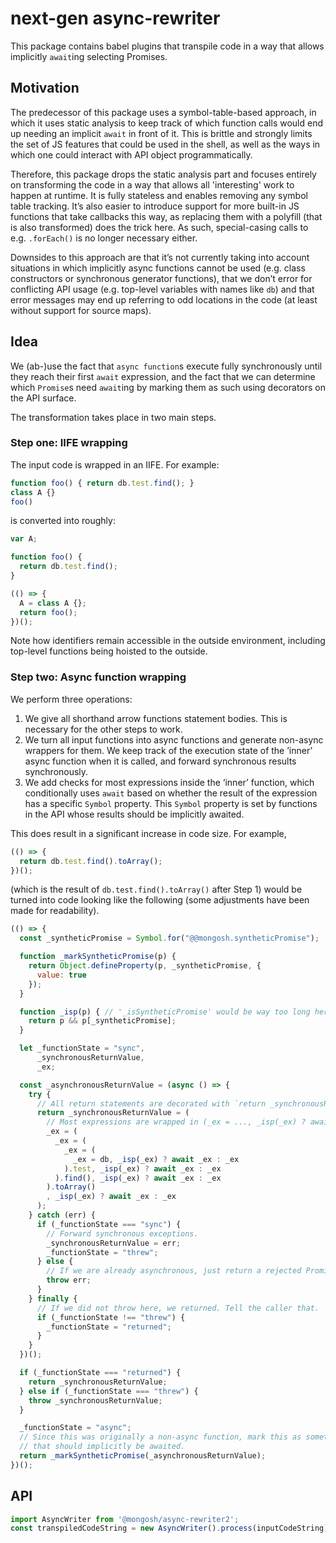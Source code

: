 # next-gen async-rewriter

This package contains babel plugins that transpile code in a way that allows
implicitly `await`ing selecting Promises.

## Motivation

The predecessor of this package uses a symbol-table-based approach, in which it
uses static analysis to keep track of which function calls would end up needing
an implicit `await` in front of it. This is brittle and strongly limits the
set of JS features that could be used in the shell, as well as the ways in which
one could interact with API object programmatically.

Therefore, this package drops the static analysis part and focuses entirely on
transforming the code in a way that allows all 'interesting' work to happen at
runtime. It is fully stateless and enables removing any symbol table tracking.
It’s also easier to introduce support for more built-in JS functions that take
callbacks this way, as replacing them with a polyfill (that is also transformed)
does the trick here. As such, special-casing calls to e.g. `.forEach()` is no
longer necessary either.

Downsides to this approach are that it’s not currently taking into account
situations in which implicitly async functions cannot be used (e.g. class
constructors or synchronous generator functions), that we don’t error for
conflicting API usage (e.g. top-level variables with names like `db`) and
that error messages may end up referring to odd locations in the code (at least
without support for source maps).

## Idea

We (ab-)use the fact that `async function`s execute fully synchronously until
they reach their first `await` expression, and the fact that we can determine
which `Promise`s need `await`ing by marking them as such using decorators
on the API surface.

The transformation takes place in two main steps.

### Step one: IIFE wrapping

The input code is wrapped in an IIFE. For example:

```js
function foo() { return db.test.find(); }
class A {}
foo()
```

is converted into roughly:

```js
var A;

function foo() {
  return db.test.find();
}

(() => {
  A = class A {};
  return foo();
})();
```

Note how identifiers remain accessible in the outside environment, including
top-level functions being hoisted to the outside.

### Step two: Async function wrapping

We perform three operations:

1. We give all shorthand arrow functions statement bodies. This is necessary
   for the other steps to work.
2. We turn all input functions into async functions and generate non-async
   wrappers for them. We keep track of the execution state of the ’inner’
   async function when it is called, and forward synchronous results
   synchronously.
3. We add checks for most expressions inside the ‘inner’ function, which
   conditionally uses `await` based on whether the result of the expression
   has a specific `Symbol` property. This `Symbol` property is set by functions
   in the API whose results should be implicitly awaited.

This does result in a significant increase in code size. For example,

```js
(() => {
  return db.test.find().toArray();
})();
```

(which is the result of `db.test.find().toArray()` after Step 1) would be
turned into code looking like the following (some adjustments have been
made for readability).

```js
(() => {
  const _syntheticPromise = Symbol.for("@@mongosh.syntheticPromise");

  function _markSyntheticPromise(p) {
    return Object.defineProperty(p, _syntheticPromise, {
      value: true
    });
  }

  function _isp(p) { // '_isSyntheticPromise' would be way too long here
    return p && p[_syntheticPromise];
  }

  let _functionState = "sync",
      _synchronousReturnValue,
      _ex;

  const _asynchronousReturnValue = (async () => {
    try {
      // All return statements are decorated with `return _synchronousReturnValue = ...`
      return _synchronousReturnValue = (
        // Most expressions are wrapped in (_ex = ..., _isp(_ex) ? await _ex : _ex)
        _ex = (
          _ex = (
            _ex = (
              _ex = db, _isp(_ex) ? await _ex : _ex
            ).test, _isp(_ex) ? await _ex : _ex
          ).find(), _isp(_ex) ? await _ex : _ex
        ).toArray()
        , _isp(_ex) ? await _ex : _ex
      );
    } catch (err) {
      if (_functionState === "sync") {
        // Forward synchronous exceptions.
        _synchronousReturnValue = err;
        _functionState = "threw";
      } else {
        // If we are already asynchronous, just return a rejected Promise as usual.
        throw err;
      }
    } finally {
      // If we did not throw here, we returned. Tell the caller that.
      if (_functionState !== "threw") {
        _functionState = "returned";
      }
    }
  })();

  if (_functionState === "returned") {
    return _synchronousReturnValue;
  } else if (_functionState === "threw") {
    throw _synchronousReturnValue;
  }

  _functionState = "async";
  // Since this was originally a non-async function, mark this as something
  // that should implicitly be awaited.
  return _markSyntheticPromise(_asynchronousReturnValue);
})();
```

## API

```js
import AsyncWriter from '@mongosh/async-rewriter2';
const transpiledCodeString = new AsyncWriter().process(inputCodeString);
```

